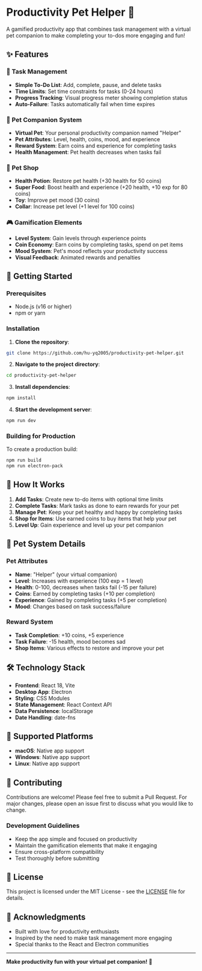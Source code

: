 # Productivity Pet Helper 🐾

A gamified productivity app that combines task management with a virtual pet companion to make completing your to-dos more engaging and fun!



## ✨ Features

### 📝 Task Management
- **Simple To-Do List**: Add, complete, pause, and delete tasks
- **Time Limits**: Set time constraints for tasks (0-24 hours)
- **Progress Tracking**: Visual progress meter showing completion status
- **Auto-Failure**: Tasks automatically fail when time expires

### 🐾 Pet Companion System
- **Virtual Pet**: Your personal productivity companion named "Helper"
- **Pet Attributes**: Level, health, coins, mood, and experience
- **Reward System**: Earn coins and experience for completing tasks
- **Health Management**: Pet health decreases when tasks fail

### 🛒 Pet Shop
- **Health Potion**: Restore pet health (+30 health for 50 coins)
- **Super Food**: Boost health and experience (+20 health, +10 exp for 80 coins)
- **Toy**: Improve pet mood (30 coins)
- **Collar**: Increase pet level (+1 level for 100 coins)

### 🎮 Gamification Elements
- **Level System**: Gain levels through experience points
- **Coin Economy**: Earn coins by completing tasks, spend on pet items
- **Mood System**: Pet's mood reflects your productivity success
- **Visual Feedback**: Animated rewards and penalties

## 🚀 Getting Started

### Prerequisites
- Node.js (v16 or higher)
- npm or yarn

### Installation

1. **Clone the repository**:
```bash
git clone https://github.com/hu-yq2005/productivity-pet-helper.git
```

2. **Navigate to the project directory**:
```bash
cd productivity-pet-helper
```

3. **Install dependencies**:
```bash
npm install
```

4. **Start the development server**:
```bash
npm run dev
```

### Building for Production

To create a production build:

```bash
npm run build
npm run electron-pack
```

## 🎯 How It Works

1. **Add Tasks**: Create new to-do items with optional time limits
2. **Complete Tasks**: Mark tasks as done to earn rewards for your pet
3. **Manage Pet**: Keep your pet healthy and happy by completing tasks
4. **Shop for Items**: Use earned coins to buy items that help your pet
5. **Level Up**: Gain experience and level up your pet companion

## 🎨 Pet System Details

### Pet Attributes
- **Name**: "Helper" (your virtual companion)
- **Level**: Increases with experience (100 exp = 1 level)
- **Health**: 0-100, decreases when tasks fail (-15 per failure)
- **Coins**: Earned by completing tasks (+10 per completion)
- **Experience**: Gained by completing tasks (+5 per completion)
- **Mood**: Changes based on task success/failure

### Reward System
- **Task Completion**: +10 coins, +5 experience
- **Task Failure**: -15 health, mood becomes sad
- **Shop Items**: Various effects to restore and improve your pet

## 🛠️ Technology Stack

- **Frontend**: React 18, Vite
- **Desktop App**: Electron
- **Styling**: CSS Modules
- **State Management**: React Context API
- **Data Persistence**: localStorage
- **Date Handling**: date-fns

## 📱 Supported Platforms

- **macOS**: Native app support
- **Windows**: Native app support  
- **Linux**: Native app support

## 🤝 Contributing

Contributions are welcome! Please feel free to submit a Pull Request. For major changes, please open an issue first to discuss what you would like to change.

### Development Guidelines
- Keep the app simple and focused on productivity
- Maintain the gamification elements that make it engaging
- Ensure cross-platform compatibility
- Test thoroughly before submitting

## 📄 License

This project is licensed under the MIT License - see the [LICENSE](LICENSE) file for details.

## 🙏 Acknowledgments

- Built with love for productivity enthusiasts
- Inspired by the need to make task management more engaging
- Special thanks to the React and Electron communities

---

**Make productivity fun with your virtual pet companion!** 🎉
